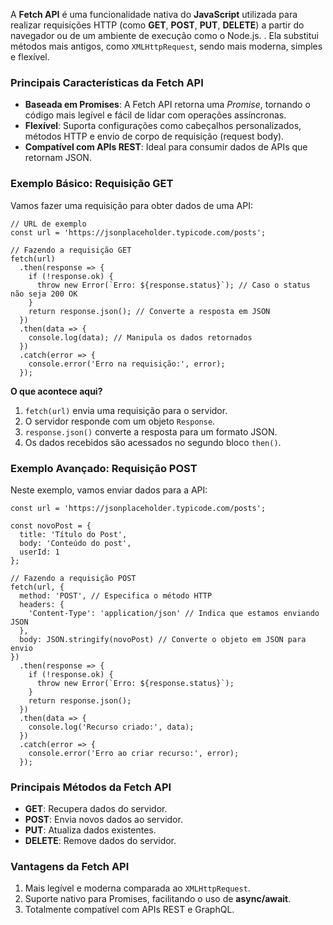 A **Fetch API** é uma funcionalidade nativa do **JavaScript** utilizada para realizar requisições HTTP (como **GET**, **POST**, **PUT**, **DELETE**) a partir do navegador ou de um ambiente de execução como o Node.js. . Ela substitui métodos mais antigos, como `XMLHttpRequest`, sendo mais moderna, simples e flexível.

### **Principais Características da Fetch API**

- **Baseada em Promises**: A Fetch API retorna uma _Promise_, tornando o código mais legível e fácil de lidar com operações assíncronas.
- **Flexível**: Suporta configurações como cabeçalhos personalizados, métodos HTTP e envio de corpo de requisição (request body).
- **Compatível com APIs REST**: Ideal para consumir dados de APIs que retornam JSON.

### **Exemplo Básico: Requisição GET**

Vamos fazer uma requisição para obter dados de uma API:

```
// URL de exemplo
const url = 'https://jsonplaceholder.typicode.com/posts';

// Fazendo a requisição GET
fetch(url)
  .then(response => {
    if (!response.ok) {
      throw new Error(`Erro: ${response.status}`); // Caso o status não seja 200 OK
    }
    return response.json(); // Converte a resposta em JSON
  })
  .then(data => {
    console.log(data); // Manipula os dados retornados
  })
  .catch(error => {
    console.error('Erro na requisição:', error);
  });
```

**O que acontece aqui?**

1. `fetch(url)` envia uma requisição para o servidor.
2. O servidor responde com um objeto `Response`.
3. `response.json()` converte a resposta para um formato JSON.
4. Os dados recebidos são acessados no segundo bloco `then()`.

### **Exemplo Avançado: Requisição POST**

Neste exemplo, vamos enviar dados para a API:

```
const url = 'https://jsonplaceholder.typicode.com/posts';

const novoPost = {
  title: 'Título do Post',
  body: 'Conteúdo do post',
  userId: 1
};

// Fazendo a requisição POST
fetch(url, {
  method: 'POST', // Especifica o método HTTP
  headers: {
    'Content-Type': 'application/json' // Indica que estamos enviando JSON
  },
  body: JSON.stringify(novoPost) // Converte o objeto em JSON para envio
})
  .then(response => {
    if (!response.ok) {
      throw new Error(`Erro: ${response.status}`);
    }
    return response.json();
  })
  .then(data => {
    console.log('Recurso criado:', data);
  })
  .catch(error => {
    console.error('Erro ao criar recurso:', error);
  });
```

### **Principais Métodos da Fetch API**

- **GET**: Recupera dados do servidor.
- **POST**: Envia novos dados ao servidor.
- **PUT**: Atualiza dados existentes.
- **DELETE**: Remove dados do servidor.

### **Vantagens da Fetch API**

1. Mais legível e moderna comparada ao `XMLHttpRequest`.
2. Suporte nativo para Promises, facilitando o uso de **async/await**.
3. Totalmente compatível com APIs REST e GraphQL.


